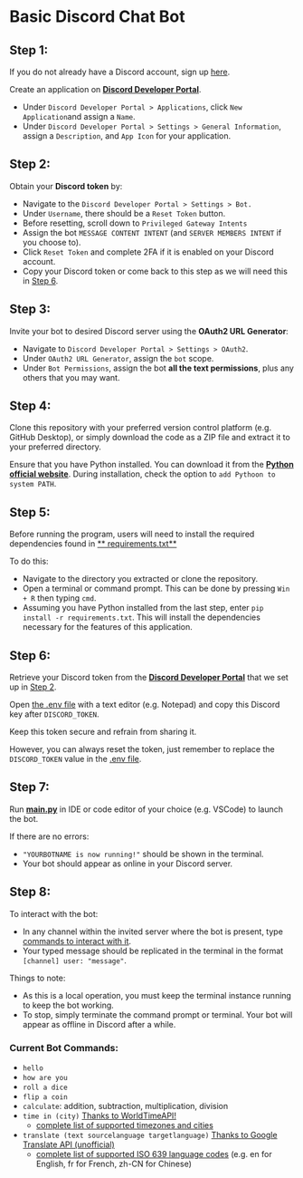 # Basic Discord Chat Bot

## Step 1: 

If you do not already have a Discord account, sign up [here](https://discord.com/register).

Create an application on [**Discord Developer Portal**](https://discord.com/developers/applications).

- Under `Discord Developer Portal > Applications`, click `New Application`and assign a `Name`.
- Under `Discord Developer Portal > Settings > General Information`, assign a `Description`, and `App Icon` for your application.

## Step 2:

Obtain your **Discord token** by:
- Navigate to the `Discord Developer Portal > Settings > Bot.`
- Under `Username`, there should be a `Reset Token` button.
- Before resetting, scroll down to `Privileged Gateway Intents`
- Assign the bot `MESSAGE CONTENT INTENT` (and `SERVER MEMBERS INTENT` if you choose to).
- Click `Reset Token` and complete 2FA if it is enabled on your Discord account.
- Copy your Discord token or come back to this step as we will need this in [Step 6](step-6). 

## Step 3:

Invite your bot to desired Discord server using the **OAuth2 URL Generator**:
- Navigate to `Discord Developer Portal > Settings > OAuth2`.
- Under `OAuth2 URL Generator`, assign the `bot` scope.
- Under `Bot Permissions`, assign the bot **all the text permissions**, plus any others that you may want.

## Step 4:

Clone this repository with your preferred version control platform (e.g. GitHub Desktop), or simply download the code as a ZIP file and extract it to your preferred directory.

Ensure that you have Python installed. You can download it from the [**Python official website**](https://www.python.org/downloads/). During installation, check the option to `add Pythoon to system PATH`.

## Step 5:

Before running the program, users will need to install the required dependencies found in [** requirements.txt**](main/requirements.txt)

To do this:
- Navigate to the directory you extracted or clone the repository.
- Open a terminal or command prompt. This can be done by pressing `Win + R` then typing `cmd`.
- Assuming you have Python installed from the last step, enter ```pip install -r requirements.txt```. This will install the dependencies necessary for the features of this application.

## Step 6:

Retrieve your Discord token from the [**Discord Developer Portal**](https://discord.com/developers/applications) that we set up in [Step 2](#step-2).

Open [the .env file](main/.env) with a text editor (e.g. Notepad) and copy this Discord key after `DISCORD_TOKEN`.

Keep this token secure and refrain from sharing it. 

However, you can always reset the token, just remember to replace the `DISCORD_TOKEN` value in the [.env file](main/.env).

## Step 7:

Run [**main.py**](main/main.py) in IDE or code editor of your choice (e.g. VSCode) to launch the bot.

If there are no errors:
- `"YOURBOTNAME is now running!"` should be shown in the terminal.
- Your bot should appear as online in your Discord server.

## Step 8:

To interact with the bot:
- In any channel within the invited server where the bot is present, type [commands to interact with it](#current-bot-commands).
- Your typed message should be replicated in the terminal in the format `[channel] user: "message"`.

Things to note:
- As this is a local operation, you must keep the terminal instance running to keep the bot working. 
- To stop, simply terminate the command prompt or terminal. Your bot will appear as offline in Discord after a while.

### Current Bot Commands:

- `hello`
- `how are you`
- `roll a dice`
- `flip a coin`
- `calculate`: addition, subtraction, multiplication, division
- `time in (city)` [Thanks to WorldTimeAPI!](https://worldtimeapi.org)
    - [complete list of supported timezones and cities](https://worldtimeapi.org/api/timezone/)
- `translate (text sourcelanguage targetlanguage)` [Thanks to Google Translate API (unofficial)](https://pypi.org/project/googletrans/)
    - [complete list of supported ISO 639 language codes](https://en.wikipedia.org/wiki/List_of_ISO_639_language_codes) (e.g. en for English, fr for French, zh-CN for Chinese)
